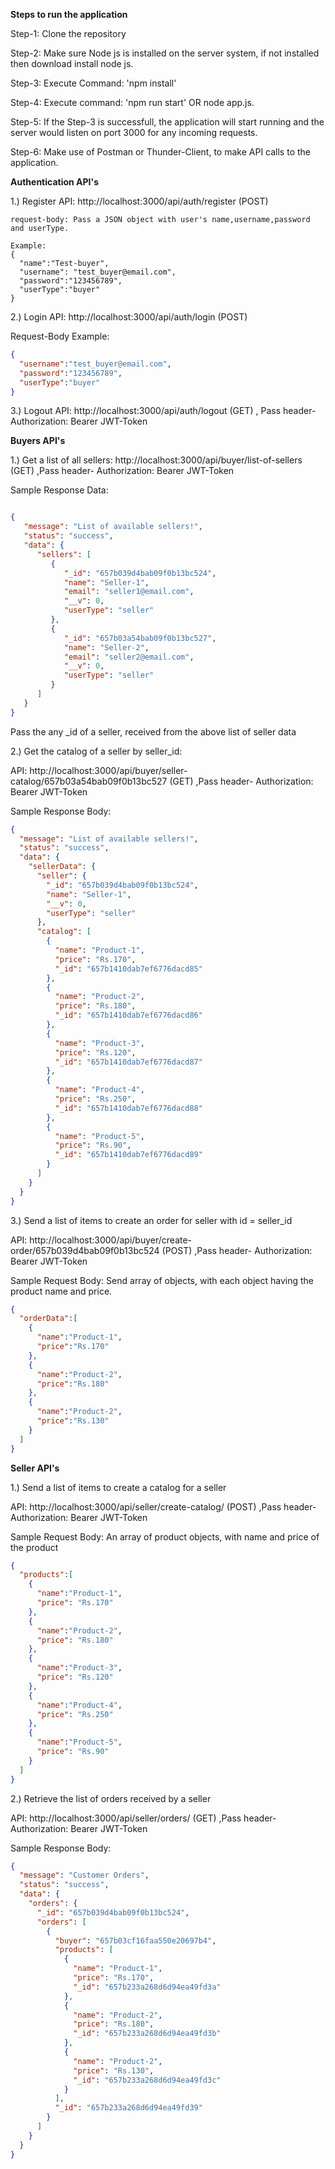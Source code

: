 **Steps to run the application**

Step-1: Clone the repository

Step-2: Make sure Node js is installed on the server system, if not installed then download install node js.

Step-3: Execute Command: 'npm install'

Step-4: Execute command: 'npm run start' OR node app.js.

Step-5: If the Step-3 is successfull, the application will start running and the server would listen on port 3000 for any incoming requests.

Step-6: Make use of Postman or Thunder-Client, to make API calls to the application.

**Authentication API's**

1.) Register API: http://localhost:3000/api/auth/register  (POST)

    request-body: Pass a JSON object with user's name,username,password and userType.

    Example: 
    {
      "name":"Test-buyer",
      "username": "test_buyer@email.com",
      "password":"123456789",
      "userType":"buyer"
    }

2.) Login API: http://localhost:3000/api/auth/login  (POST)

  Request-Body Example:
  ```json
  {
    "username":"test_buyer@email.com",
    "password":"123456789",
    "userType":"buyer"
  }
```

3.) Logout API: http://localhost:3000/api/auth/logout (GET)   , Pass header- Authorization: Bearer JWT-Token



**Buyers API's**

1.) Get a list of all sellers: http://localhost:3000/api/buyer/list-of-sellers  (GET)  ,Pass header- Authorization: Bearer JWT-Token

Sample Response Data:

```json

{
   "message": "List of available sellers!",
   "status": "success",
   "data": {
      "sellers": [
         {
            "_id": "657b039d4bab09f0b13bc524",
            "name": "Seller-1",
            "email": "seller1@email.com",
            "__v": 0,
            "userType": "seller"
         },
         {
            "_id": "657b03a54bab09f0b13bc527",
            "name": "Seller-2",
            "email": "seller2@email.com",
            "__v": 0,
            "userType": "seller"
         }
      ]
   }
}

```

Pass the any _id of a seller, received from the above list of seller data


2.) Get the catalog of a seller by seller_id:  

API: http://localhost:3000/api/buyer/seller-catalog/657b03a54bab09f0b13bc527   (GET)  ,Pass header- Authorization: Bearer JWT-Token

Sample Response Body:
```json
{
  "message": "List of available sellers!",
  "status": "success",
  "data": {
    "sellerData": {
      "seller": {
        "_id": "657b039d4bab09f0b13bc524",
        "name": "Seller-1",
        "__v": 0,
        "userType": "seller"
      },
      "catalog": [
        {
          "name": "Product-1",
          "price": "Rs.170",
          "_id": "657b1410dab7ef6776dacd85"
        },
        {
          "name": "Product-2",
          "price": "Rs.180",
          "_id": "657b1410dab7ef6776dacd86"
        },
        {
          "name": "Product-3",
          "price": "Rs.120",
          "_id": "657b1410dab7ef6776dacd87"
        },
        {
          "name": "Product-4",
          "price": "Rs.250",
          "_id": "657b1410dab7ef6776dacd88"
        },
        {
          "name": "Product-5",
          "price": "Rs.90",
          "_id": "657b1410dab7ef6776dacd89"
        }
      ]
    }
  }
}
```

3.) Send a list of items to create an order for seller with id = seller_id

API: http://localhost:3000/api/buyer/create-order/657b039d4bab09f0b13bc524  (POST)  ,Pass header- Authorization: Bearer JWT-Token

Sample Request Body: Send array of objects, with each object having the product name and price.
```json
{
  "orderData":[
    {
      "name":"Product-1",
      "price":"Rs.170"
    },
    {
      "name":"Product-2",
      "price":"Rs.180"
    },
    {
      "name":"Product-2",
      "price":"Rs.130"
    }
  ]
}
```

**Seller API's**

1.) Send a list of items to create a catalog for a seller

API: http://localhost:3000/api/seller/create-catalog/  (POST)  ,Pass header- Authorization: Bearer JWT-Token

Sample Request Body: An array of product objects, with name and price of the product
```json
{
  "products":[
    {
      "name":"Product-1",
      "price": "Rs.170"
    },
    {
      "name":"Product-2",
      "price": "Rs.180"
    },
    {
      "name":"Product-3",
      "price": "Rs.120"
    },
    {
      "name":"Product-4",
      "price": "Rs.250"
    },
    {
      "name":"Product-5",
      "price": "Rs.90"
    }
  ]
}
```

2.) Retrieve the list of orders received by a seller 

API: http://localhost:3000/api/seller/orders/   (GET)  ,Pass header- Authorization: Bearer JWT-Token

Sample Response Body:
```json
{
  "message": "Customer Orders",
  "status": "success",
  "data": {
    "orders": {
      "_id": "657b039d4bab09f0b13bc524",
      "orders": [
        {
          "buyer": "657b03cf16faa550e20697b4",
          "products": [
            {
              "name": "Product-1",
              "price": "Rs.170",
              "_id": "657b233a268d6d94ea49fd3a"
            },
            {
              "name": "Product-2",
              "price": "Rs.180",
              "_id": "657b233a268d6d94ea49fd3b"
            },
            {
              "name": "Product-2",
              "price": "Rs.130",
              "_id": "657b233a268d6d94ea49fd3c"
            }
          ],
          "_id": "657b233a268d6d94ea49fd39"
        }
      ]
    }
  }
}
```

